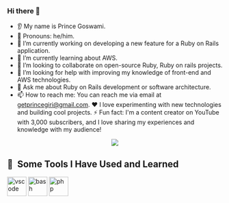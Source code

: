 ### Hi there 👋
* 👂 My name is Prince Goswami.
* 👩 Pronouns: he/him.
* 🔭 I’m currently working on developing a new feature for a Ruby on Rails application.
* 🌱 I’m currently learning about AWS.
* 🤝 I’m looking to collaborate on open-source Ruby, Ruby on rails projects.
* 🤔 I’m looking for help with improving my knowledge of front-end and AWS technologies.
* 💬 Ask me about Ruby on Rails development or software architecture.
* 📫 How to reach me: You can reach me via email at getprincegiri@gmail.com.
❤️ I love experimenting with new technologies and building cool projects.
⚡ Fun fact: I'm a content creator on YouTube with 3,000 subscribers, and I love sharing my experiences and knowledge with my audience!
<p align="center">
  <img src="https://capsule-render.vercel.app/api?text=Hey Everyone!🕹️&animation=fadeIn&type=waving&color=gradient&height=100"/>
</p>
<h2> 🚀 &nbsp;Some Tools I Have Used and Learned</h2>
<p align="left">
<img src="https://cdn.jsdelivr.net/gh/devicons/devicon/icons/vscode/vscode-original.svg" alt="vscode" width="45" height="45"/>
<img src="https://cdn.jsdelivr.net/gh/devicons/devicon/icons/bash/bash-original.svg" alt="bash" width="45" height="45"/>
<img src="https://cdn.jsdelivr.net/gh/devicons/devicon/icons/php/php-original.svg" alt="php" width="45" height="45"/>
</p>
